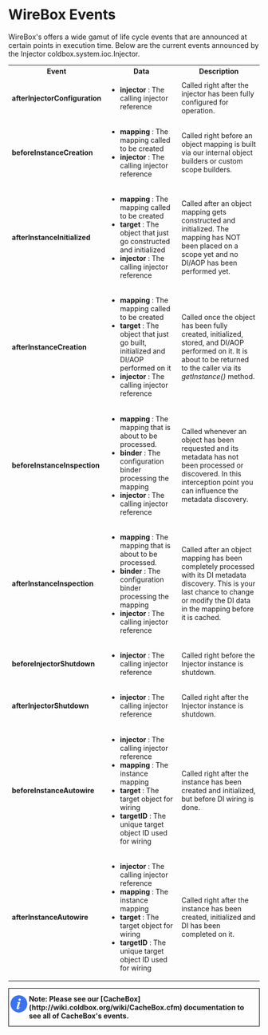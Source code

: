 # WireBox Events

WireBox's offers a wide gamut of life cycle events that are announced at certain points in execution time. Below are the current events announced by the Injector coldbox.system.ioc.Injector.

<table class="tablelisting" cellpadding="5">
<tbody><tr>
<th><b>Event</b> </th>
<th><b>Data</b> </th>
<th><b>Description</b> </th></tr>
<tr>
<td><b>afterInjectorConfiguration</b> </td>
<td>
<ul>
<li><b>injector</b> : The calling injector reference </li></ul></td>
<td>Called right after the injector has been fully configured for operation.</td></tr>
<tr>
<td><b>beforeInstanceCreation</b> </td>
<td>
<ul>
<li><b>mapping</b> : The mapping called to be created</li>
<li><b>injector</b> : The calling injector reference </li></ul></td>
<td>Called right before an object mapping is built via our internal object builders or custom scope builders.</td></tr>
<tr>
<td><b>afterInstanceInitialized</b> </td>
<td>
<ul>
<li><b>mapping</b> : The mapping called to be created</li>
<li><b>target</b> : The object that just go constructed and initialized </li>
<li><b>injector</b> : The calling injector reference </li></ul></td>
<td>Called after an object mapping gets constructed and initialized. The mapping has NOT been placed on a scope yet and no DI/AOP has been performed yet.</td></tr>
<tr>
<td><b>afterInstanceCreation</b> </td>
<td>
<ul>
<li><b>mapping</b> : The mapping called to be created</li>
<li><b>target</b> : The object that just go built, initialized and DI/AOP performed on it </li>
<li><b>injector</b> : The calling injector reference </li></ul></td>
<td>Called once the object has been fully created, initialized, stored, and DI/AOP performed on it. It is about to be returned to the caller via its <i>getInstance()</i> method.</td></tr>
<tr>
<td><b>beforeInstanceInspection</b> </td>
<td>
<ul>
<li><b>mapping</b> : The mapping that is about to be processed.</li>
<li><b>binder</b> : The configuration binder processing the mapping</li>
<li><b>injector</b> : The calling injector reference </li></ul></td>
<td>Called whenever an object has been requested and its metadata has not been processed or discovered. In this interception point you can influence the metadata discovery.</td></tr>
<tr>
<td><b>afterInstanceInspection</b> </td>
<td>
<ul>
<li><b>mapping</b> : The mapping that is about to be processed.</li>
<li><b>binder</b> : The configuration binder processing the mapping</li>
<li><b>injector</b> : The calling injector reference </li></ul></td>
<td>Called after an object mapping has been completely processed with its DI metadata discovery. This is your last chance to change or modify the DI data in the mapping before it is cached.</td></tr>
<tr>
<td><b>beforeInjectorShutdown</b> </td>
<td>
<ul>
<li><b>injector</b> : The calling injector reference </li></ul></td>
<td>Called right before the Injector instance is shutdown.</td></tr>
<tr>
<td><b>afterInjectorShutdown</b> </td>
<td>
<ul>
<li><b>injector</b> : The calling injector reference </li></ul></td>
<td>Called right after the Injector instance is shutdown.</td></tr>
<tr>
<td><b>beforeInstanceAutowire</b> </td>
<td>
<ul>
<li><b>injector</b> : The calling injector reference </li>
<li><b>mapping</b> : The instance mapping</li>
<li><b>target</b> : The target object for wiring</li>
<li><b>targetID</b> : The unique target object ID used for wiring </li></ul></td>
<td>Called right after the instance has been created and initialized, but before DI wiring is done.</td></tr>
<tr>
<td><b>afterInstanceAutowire</b> </td>
<td>
<ul>
<li><b>injector</b> : The calling injector reference </li>
<li><b>mapping</b> : The instance mapping</li>
<li><b>target</b> : The target object for wiring</li>
<li><b>targetID</b> : The unique target object ID used for wiring </li></ul></td>
<td>Called right after the instance has been created, initialized and DI has been completed on it. </td></tr></tbody></table>

<div style="border: 1px solid black">
<img src="../images/icon_info.png" width="8%" style="float:left;margin-top:10px"><p style="margin:12px"><b>
Note: Please see our [CacheBox](http://wiki.coldbox.org/wiki/CacheBox.cfm) documentation to see all of CacheBox's events. </b></p>
<div style="clear:both"></div>
</div>
